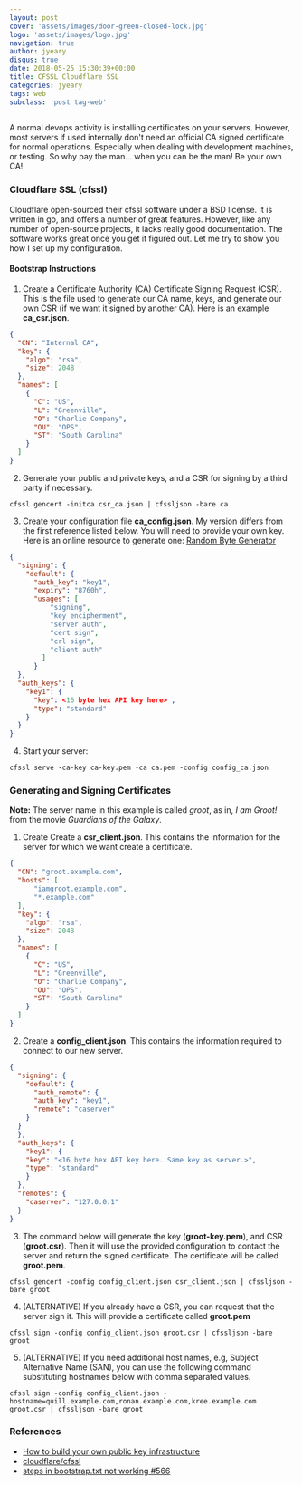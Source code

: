 ```yaml
---
layout: post
cover: 'assets/images/door-green-closed-lock.jpg'
logo: 'assets/images/logo.jpg'
navigation: true
author: jyeary
disqus: true
date: 2018-05-25 15:30:39+00:00
title: CFSSL Cloudflare SSL
categories: jyeary
tags: web
subclass: 'post tag-web'
---
```

A normal devops activity is installing certificates on your servers. However, most servers if used internally don't need an official CA signed certificate for normal operations. Especially when dealing with development machines, or testing. So why pay the man... when you can be the man! Be your own CA!

### Cloudflare SSL (cfssl)
Cloudflare open-sourced their cfssl software under a BSD license. It is written in go, and offers a number of great features. However, like any number of open-source projects, it lacks really good documentation. The software works great once you get it figured out. Let me try to show you how I set up my configuration.

#### Bootstrap Instructions
1. Create a Certificate Authority (CA) Certificate Signing Request (CSR). This is the file used to generate our CA name, keys, and generate our own CSR (if we want it signed by another CA). Here is an example **ca_csr.json**.
```json
{
  "CN": "Internal CA",
  "key": {
    "algo": "rsa",
    "size": 2048
  },
  "names": [
    {
      "C": "US",
      "L": "Greenville",
      "O": "Charlie Company",
      "OU": "OPS",
      "ST": "South Carolina"
    }
  ]
}
```
2. Generate your public and private keys, and a CSR for signing by a third party if necessary.
```
cfssl gencert -initca csr_ca.json | cfssljson -bare ca
```
3. Create your configuration file **ca_config.json**. My version differs from the first reference listed below. You will need to provide your own key. Here is an online resource to generate one: [Random Byte Generator](https://www.random.org/bytes/)
```json
{
  "signing": {
    "default": {
      "auth_key": "key1",
      "expiry": "8760h",
      "usages": [
          "signing",
          "key encipherment",
          "server auth",
          "cert sign",
          "crl sign",
          "client auth"
        ]
      }
  },
  "auth_keys": {
    "key1": {
      "key": <16 byte hex API key here> ,
      "type": "standard"
    }
  }
}
```
4. Start your server:
```
cfssl serve -ca-key ca-key.pem -ca ca.pem -config config_ca.json
```

### Generating and Signing Certificates
**Note:** The server name in this example is called _groot_, as in, _I am Groot!_ from the movie _Guardians of the Galaxy_.

1. Create Create a **csr_client.json**. This contains the information for the server for which we want create a certificate.
```json
{
  "CN": "groot.example.com",
  "hosts": [
      "iamgroot.example.com",
      "*.example.com"
  ],
  "key": {
    "algo": "rsa",
    "size": 2048
  },
  "names": [
    {
      "C": "US",
      "L": "Greenville",
      "O": "Charlie Company",
      "OU": "OPS",
      "ST": "South Carolina"
    }
  ]
}
```
2. Create a **config_client.json**. This contains the information required to connect to our new server.
```json
{
  "signing": {
    "default": {
      "auth_remote": {
      "auth_key": "key1",
      "remote": "caserver"
    }
  }
  },
  "auth_keys": {
    "key1": {
    "key": "<16 byte hex API key here. Same key as server.>",
    "type": "standard"
    }
  },
  "remotes": {
    "caserver": "127.0.0.1"
  }
}
```
3. The command below will generate the key (**groot-key.pem**), and CSR (**groot.csr**). Then it will use the provided configuration to contact the server and return the signed certificate. The certificate will be called **groot.pem**.
```
cfssl gencert -config config_client.json csr_client.json | cfssljson -bare groot
```
4. (ALTERNATIVE) If you already have a CSR, you can request that the server sign it. This will provide a certificate called **groot.pem**
```
cfssl sign -config config_client.json groot.csr | cfssljson -bare groot
```
5. (ALTERNATIVE) If you need additional host names, e.g, Subject Alternative Name (SAN), you can use the following command substituting hostnames below with comma separated values.
```
cfssl sign -config config_client.json -hostname=quill.example.com,ronan.example.com,kree.example.com groot.csr | cfssljson -bare groot
```

### References
* [How to build your own public key infrastructure](https://blog.cloudflare.com/how-to-build-your-own-public-key-infrastructure/)
* [cloudflare/cfssl](https://github.com/cloudflare/cfssl)
* [steps in bootstrap.txt not working #566](https://github.com/cloudflare/cfssl/issues/566)